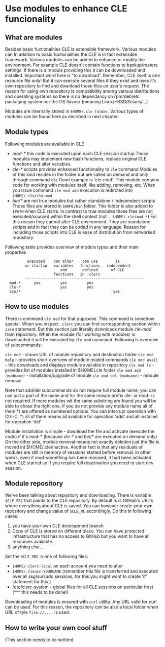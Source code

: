 # Use modules to enhance CLE funcionality

## What are modules
Besides basic fuctionalities CLE is extensible framework. Various modules can
In addition to basic fuctionalities the CLE is in fact extensible framework.
Various modules can be added to enhance or modify the environment. For example
CLE doesn't contain functions to backup/restore settings. If there is a module
providing this it can be downloaded and installed. Important word here is
"to download". Remember, CLE itself is one resource file only! But it can
execute several files if they exist and uses it's own repository to find and
download those files on user's request. The reason for using own repository
is compatibility among various distributions and operating systems so there
is no dependancy on rpm/deb/etc packaging system nor the OS flavour (meaning
Linux/*BSD/Solaris/...)

Modules are internally stored in `$HOME/.cle folder`. Various types of modules 
can be found here as decribed in next chapter.


## Module types
Following modules are available in CLE
- _mod-*_ this code is executed upon each CLE session startup
  Those modules may implement new bash functions, replace original CLE
  functions and alter variables.
- _cle-*_ scripts provides enhanced functionality to `cle` command
  Modules of this kind resides in the folder but are called on demand and
  only through command `cle` Good example is 'cle-mod'. This module contains
  code for working with modules itself, like adding, removing, etc. When you
  issue command `cle mod add` execution is redircted into `$HOME/.cle/cle-mod`
- _bin/*_ are not true modules but rather standalone / independent scripts
  Those files are stored in `$HOME/bin` folder. This folder is also added to
  `$PATH` when CLE starts. In contrast to true modules those files are not
  executed/sourced within the shell context (not `. $HOME/.cle/mod-*`) For
  this reason they cannot alter CLE environment. They are standalone scripts
  and in fact they can be coded in any language. Reason for including those
  scripts into CLE is ease of distribution from networked repository.


Following table provides overview of module types and their main properties

```
          executed    can alter    can use        is
         on startup   variables   functions   independent 
                         and       defined      of CLE
                      functions   in .clerc
         ------------------------------------------------------
  mod-*      yes         yes         yes
  cle-*                  yes         yes
  bin/*                                          yes
```


## How to use modules

There is command `cle mod` for that puprpose. This command is somehow special.
When you inspect `.clerc` you can find corresponding section within `case`
statement. But this section just literally downloads module _cle-mod_ from
repository. When the module (for working with modules) is downloaded it will
be executed by `cle mod` command. Following is overview of subcommands:

`cle mod`       - shows URL of module repository and destination folder
`cle mod help`  - provides short overview of module related commands
`cle mod avail` - this downloads and displays moduls available in repository
`cle mod ls`    - provides list of modules installed in $HOME/.cle folder
`cle mod add [modname]` - installation/upgrade of module
`cle mod del [modname]` - module removal

Note that add/del subcommands do not require full module name, you can use
just a part of the name and for the same reason prefix cle- or mod- is not
required. If more modules wit the same substring are found you will be able
to chose the right one. If you do not provide any module name all of them *)
are offered as numbered options. You can interrupt operation with Ctrl-C.
*) all of them means all available for operation 'add' and all installed for
operation 'del'

Module installation is simple - download the file and activate (execute the
code) if it's mod-* (because cle-* and bin/* are executed on demand only) On
the other side, module removal means not exactly deletion just the file is
moved int $HOME/.cle/inactive. Another fact is that any residuals of modules 
are still in memory of sessions started before removal. In other words, even
if mod-something has been removed, it had been activated when CLE started so
if you require full deactivation you need to start nev session.


## Module repository

We've been talking about repository and downloading. There is variable 
`$CLE_SRC` that points to the CLE repository. By default is is GitHub's
URL's where everything about CLE is saved. You can however create your own
repository and change value of `$CLE_RC` accordingly. Do this in following
cases:
1. you have your own CLE development branch
2. Copy of CLE is stored on different place. You can have protected
   infrastructure that has no access to GitHub but you want to have all
   resources available.
3. anything else...

Set the `$CLE_SRC` in one of following files:
- `$HOME/.clerc-local` on each account you need to alter
- `$HOME/.cleusr-YOURNAME` (remember this file is transferred and executed
  over all ssg/su/sudo sessions, for this you might want to create 'if'
  statement for this.)
- /etc/clerc-system - global files for all CLE sessions on particular host
 (^^^ this needs to be done!)

Downloading of modules is ensured with `curl` utility. Any URL valid for curl
can be used. For this reason, the repository can be also a local folder when
URL of tyle `file://....` is used.


## How to write your own cool stuff
(This section needs to be written)

